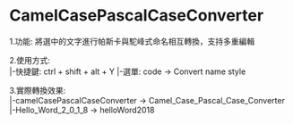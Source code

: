 CamelCasePascalCaseConverter
=============

1.功能: 將選中的文字進行帕斯卡與駝峰式命名相互轉換，支持多重編輯

2.使用方式:   
    |-快捷鍵: ctrl + shift + alt + Y
    |-選單: code -> Convert name style
    
3.實際轉換效果:    
    |-camelCasePascalCaseConverter -> Camel_Case_Pascal_Case_Converter
    |-Hello_Word_2_0_1_8 -> helloWord2018
